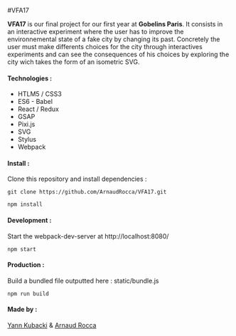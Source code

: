 #VFA17

**VFA17** is our final project for our first year at **Gobelins Paris**.
It consists in an interactive experiment where the user has to improve the environnemental state of a fake city by changing its past. 
Concretely the user must make differents choices for the city through interactives experiments and can see the consequences of his choices by exploring the city wich takes the form of an isometric SVG.

#### Technologies :

 - HTLM5 / CSS3
 - ES6 - Babel
 - React / Redux
 - GSAP
 - Pixi.js
 - SVG
 - Stylus
 - Webpack
 
#### Install :

Clone this repository and install dependencies :
```shell
git clone https://github.com/ArnaudRocca/VFA17.git
```
```shell
npm install
```

#### Development :

Start the webpack-dev-server at http://localhost:8080/
```shell
npm start
```

#### Production :

Build a bundled file outputted here : static/bundle.js
```shell
npm run build
```

#### Made by :

[Yann Kubacki](http://yannkubacki.fr) & [Arnaud Rocca](http://arnaudrocca.fr)
